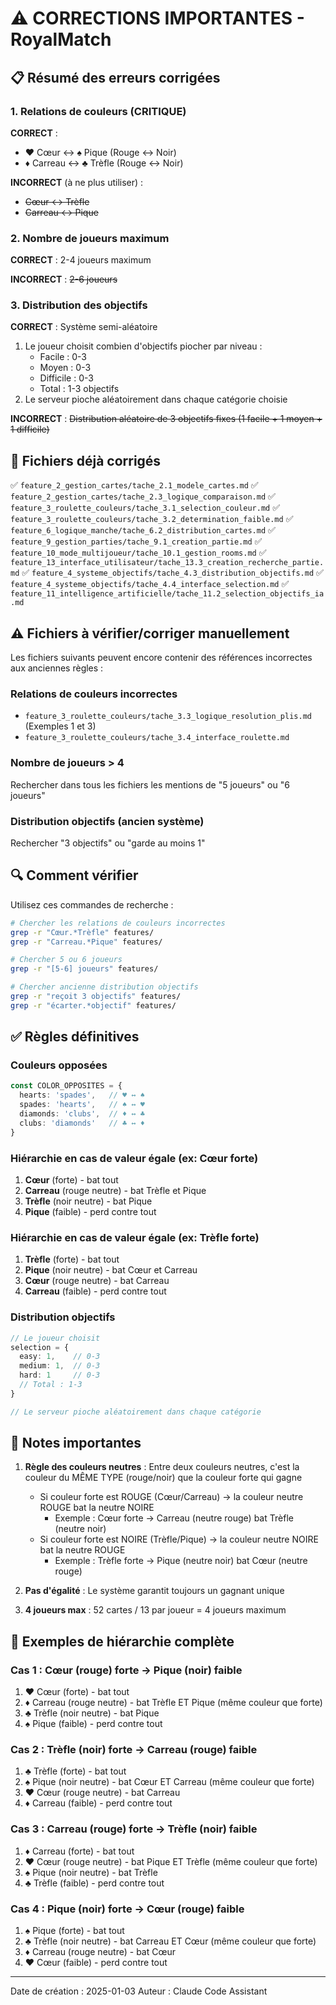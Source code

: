 # ⚠️ CORRECTIONS IMPORTANTES - RoyalMatch

## 📋 Résumé des erreurs corrigées

### 1. Relations de couleurs (CRITIQUE)
**CORRECT** :
- ♥️ Cœur ↔ ♠️ Pique (Rouge ↔ Noir)
- ♦️ Carreau ↔ ♣️ Trèfle (Rouge ↔ Noir)

**INCORRECT** (à ne plus utiliser) :
- ~~Cœur ↔ Trèfle~~
- ~~Carreau ↔ Pique~~

### 2. Nombre de joueurs maximum
**CORRECT** : 2-4 joueurs maximum

**INCORRECT** : ~~2-6 joueurs~~

### 3. Distribution des objectifs
**CORRECT** : Système semi-aléatoire
1. Le joueur choisit combien d'objectifs piocher par niveau :
   - Facile : 0-3
   - Moyen : 0-3
   - Difficile : 0-3
   - Total : 1-3 objectifs
2. Le serveur pioche aléatoirement dans chaque catégorie choisie

**INCORRECT** : ~~Distribution aléatoire de 3 objectifs fixes (1 facile + 1 moyen + 1 difficile)~~

## 📁 Fichiers déjà corrigés

✅ `feature_2_gestion_cartes/tache_2.1_modele_cartes.md`
✅ `feature_2_gestion_cartes/tache_2.3_logique_comparaison.md`
✅ `feature_3_roulette_couleurs/tache_3.1_selection_couleur.md`
✅ `feature_3_roulette_couleurs/tache_3.2_determination_faible.md`
✅ `feature_6_logique_manche/tache_6.2_distribution_cartes.md`
✅ `feature_9_gestion_parties/tache_9.1_creation_partie.md`
✅ `feature_10_mode_multijoueur/tache_10.1_gestion_rooms.md`
✅ `feature_13_interface_utilisateur/tache_13.3_creation_recherche_partie.md`
✅ `feature_4_systeme_objectifs/tache_4.3_distribution_objectifs.md`
✅ `feature_4_systeme_objectifs/tache_4.4_interface_selection.md`
✅ `feature_11_intelligence_artificielle/tache_11.2_selection_objectifs_ia.md`

## ⚠️ Fichiers à vérifier/corriger manuellement

Les fichiers suivants peuvent encore contenir des références incorrectes aux anciennes règles :

### Relations de couleurs incorrectes
- `feature_3_roulette_couleurs/tache_3.3_logique_resolution_plis.md` (Exemples 1 et 3)
- `feature_3_roulette_couleurs/tache_3.4_interface_roulette.md`

### Nombre de joueurs > 4
Rechercher dans tous les fichiers les mentions de "5 joueurs" ou "6 joueurs"

### Distribution objectifs (ancien système)
Rechercher "3 objectifs" ou "garde au moins 1"

## 🔍 Comment vérifier

Utilisez ces commandes de recherche :
```bash
# Chercher les relations de couleurs incorrectes
grep -r "Cœur.*Trèfle" features/
grep -r "Carreau.*Pique" features/

# Chercher 5 ou 6 joueurs
grep -r "[5-6] joueurs" features/

# Chercher ancienne distribution objectifs
grep -r "reçoit 3 objectifs" features/
grep -r "écarter.*objectif" features/
```

## ✅ Règles définitives

### Couleurs opposées
```typescript
const COLOR_OPPOSITES = {
  hearts: 'spades',   // ♥️ ↔ ♠️
  spades: 'hearts',   // ♠️ ↔ ♥️
  diamonds: 'clubs',  // ♦️ ↔ ♣️
  clubs: 'diamonds'   // ♣️ ↔ ♦️
}
```

### Hiérarchie en cas de valeur égale (ex: Cœur forte)
1. **Cœur** (forte) - bat tout
2. **Carreau** (rouge neutre) - bat Trèfle et Pique
3. **Trèfle** (noir neutre) - bat Pique
4. **Pique** (faible) - perd contre tout

### Hiérarchie en cas de valeur égale (ex: Trèfle forte)
1. **Trèfle** (forte) - bat tout
2. **Pique** (noir neutre) - bat Cœur et Carreau
3. **Cœur** (rouge neutre) - bat Carreau
4. **Carreau** (faible) - perd contre tout

### Distribution objectifs
```typescript
// Le joueur choisit
selection = {
  easy: 1,    // 0-3
  medium: 1,  // 0-3
  hard: 1     // 0-3
  // Total : 1-3
}

// Le serveur pioche aléatoirement dans chaque catégorie
```

## 📝 Notes importantes

1. **Règle des couleurs neutres** : Entre deux couleurs neutres, c'est la couleur du MÊME TYPE (rouge/noir) que la couleur forte qui gagne
   - Si couleur forte est ROUGE (Cœur/Carreau) → la couleur neutre ROUGE bat la neutre NOIRE
     - Exemple : Cœur forte → Carreau (neutre rouge) bat Trèfle (neutre noir)
   - Si couleur forte est NOIRE (Trèfle/Pique) → la couleur neutre NOIRE bat la neutre ROUGE
     - Exemple : Trèfle forte → Pique (neutre noir) bat Cœur (neutre rouge)

2. **Pas d'égalité** : Le système garantit toujours un gagnant unique

3. **4 joueurs max** : 52 cartes / 13 par joueur = 4 joueurs maximum

## 🎯 Exemples de hiérarchie complète

### Cas 1 : Cœur (rouge) forte → Pique (noir) faible
1. ♥️ Cœur (forte) - bat tout
2. ♦️ Carreau (rouge neutre) - bat Trèfle ET Pique (même couleur que forte)
3. ♣️ Trèfle (noir neutre) - bat Pique
4. ♠️ Pique (faible) - perd contre tout

### Cas 2 : Trèfle (noir) forte → Carreau (rouge) faible
1. ♣️ Trèfle (forte) - bat tout
2. ♠️ Pique (noir neutre) - bat Cœur ET Carreau (même couleur que forte)
3. ♥️ Cœur (rouge neutre) - bat Carreau
4. ♦️ Carreau (faible) - perd contre tout

### Cas 3 : Carreau (rouge) forte → Trèfle (noir) faible
1. ♦️ Carreau (forte) - bat tout
2. ♥️ Cœur (rouge neutre) - bat Pique ET Trèfle (même couleur que forte)
3. ♠️ Pique (noir neutre) - bat Trèfle
4. ♣️ Trèfle (faible) - perd contre tout

### Cas 4 : Pique (noir) forte → Cœur (rouge) faible
1. ♠️ Pique (forte) - bat tout
2. ♣️ Trèfle (noir neutre) - bat Carreau ET Cœur (même couleur que forte)
3. ♦️ Carreau (rouge neutre) - bat Cœur
4. ♥️ Cœur (faible) - perd contre tout

---

Date de création : 2025-01-03
Auteur : Claude Code Assistant
